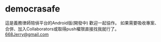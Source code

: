 # democrasafe
這是義務律師陪偵平台的Android版(開發中)
歡迎一起協作。
如果需要吸收專案、合併、加入Collaborators或取得push權限直接找我就行了。
668Jerry@gmail.com
